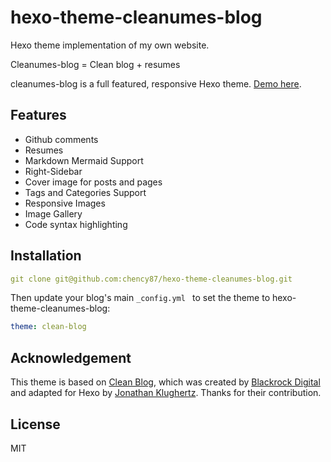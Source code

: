 # hexo-theme-cleanumes-blog
Hexo theme implementation of my own website.

Cleanumes-blog = Clean blog + resumes



cleanumes-blog is a full featured, responsive Hexo theme. [Demo here](http://www.dongkeai.cn).

## Features

- Github comments
- Resumes
- Markdown Mermaid Support
- Right-Sidebar
- Cover image for posts and pages
- Tags and Categories Support
- Responsive Images
- Image Gallery
- Code syntax highlighting

## Installation

```yaml
git clone git@github.com:chency87/hexo-theme-cleanumes-blog.git
```

Then update your blog's main ```_config.yml ``` to set the theme to hexo-theme-cleanumes-blog:

``` yaml
theme: clean-blog
```

## Acknowledgement

This theme is based on [Clean Blog](https://www.codeblocq.com/assets/projects/hexo-theme-clean-blog/), which was created by [Blackrock Digital](https://github.com/BlackrockDigital) and adapted for Hexo by [Jonathan Klughertz](http://www.codeblocq.com/). Thanks for their contribution.

## License

MIT